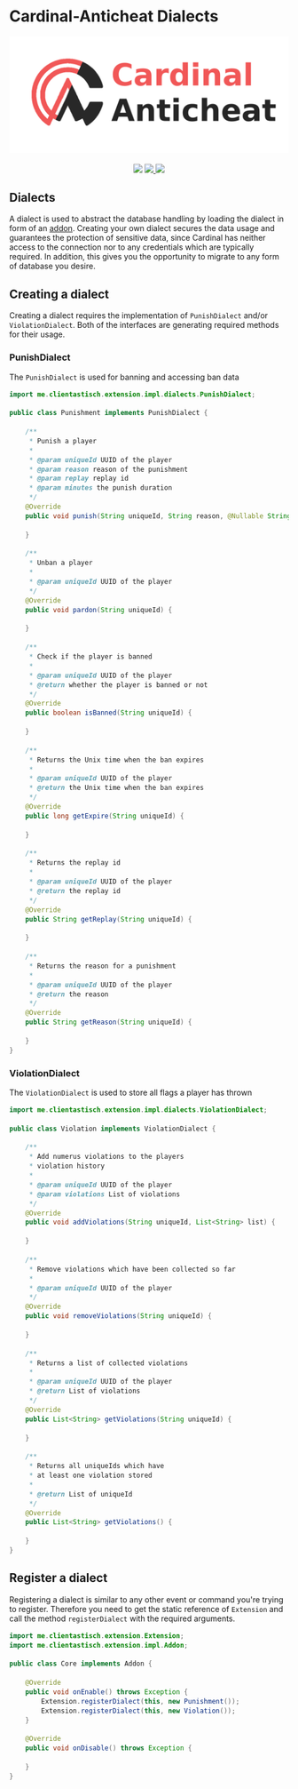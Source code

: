 
# Cardinal-Anticheat Dialects

<div align="center">
    <img src="images/banner.png" />
</div>

<br />

<div align="center">
    <img
        src="https://img.shields.io/badge/Written%20in-java-%23EF4041?style=for-the-badge"
        height="30"
    />
    <a href="https://discord.gg/fxTn7v8">
        <img 
            src="https://img.shields.io/discord/647922123192533022?color=212121&label=Discord&logo=discord&logoColor=212121&style=for-the-badge"
            height="30"
        />
    </a>
    <a href="https://micartey.github.io/Cardinal-Anticheat/documentation" target="_blank">
        <img
            src="https://img.shields.io/badge/javadoc-reference-5272B4.svg?style=for-the-badge"
            height="30"
        />
    </a>
</div>

## Dialects

A dialect is used to abstract the database handling by loading the dialect in form of an [addon](https://github.com/Clientastisch/Cardinal-Anticheat/blob/master/ADDON.md). Creating your own dialect secures the data usage and guarantees the protection of sensitive data, since Cardinal has neither access to the connection nor to any credentials which are typically required. In addition, this gives you the opportunity to migrate to any form of database you desire.

## Creating a dialect

Creating a dialect requires the implementation of `PunishDialect` and/or `ViolationDialect`. Both of the interfaces are generating required methods for their usage.

### PunishDialect

The `PunishDialect` is used for banning and accessing ban data

```java
import me.clientastisch.extension.impl.dialects.PunishDialect;

public class Punishment implements PunishDialect {

    /**
     * Punish a player
     *
     * @param uniqueId UUID of the player
     * @param reason reason of the punishment
     * @param replay replay id
     * @param minutes the punish duration
     */
    @Override
    public void punish(String uniqueId, String reason, @Nullable String replay, long minutes) {

    }

    /**
     * Unban a player
     *
     * @param uniqueId UUID of the player
     */
    @Override
    public void pardon(String uniqueId) {

    }

    /**
     * Check if the player is banned
     *
     * @param uniqueId UUID of the player
     * @return whether the player is banned or not
     */
    @Override
    public boolean isBanned(String uniqueId) {

    }

    /**
     * Returns the Unix time when the ban expires
     *
     * @param uniqueId UUID of the player
     * @return the Unix time when the ban expires
     */
    @Override
    public long getExpire(String uniqueId) {

    }

    /**
     * Returns the replay id
     *
     * @param uniqueId UUID of the player
     * @return the replay id
     */
    @Override
    public String getReplay(String uniqueId) {

    }

    /**
     * Returns the reason for a punishment
     *
     * @param uniqueId UUID of the player
     * @return the reason
     */
    @Override
    public String getReason(String uniqueId) {

    }
}

```

### ViolationDialect

The `ViolationDialect` is used to store all flags a player has thrown

```java
import me.clientastisch.extension.impl.dialects.ViolationDialect;

public class Violation implements ViolationDialect {

    /**
     * Add numerus violations to the players
     * violation history
     *
     * @param uniqueId UUID of the player
     * @param violations List of violations
     */
    @Override
    public void addViolations(String uniqueId, List<String> list) {

    }

    /**
     * Remove violations which have been collected so far
     *
     * @param uniqueId UUID of the player
     */
    @Override
    public void removeViolations(String uniqueId) {

    }

    /**
     * Returns a list of collected violations
     *
     * @param uniqueId UUID of the player
     * @return List of violations
     */
    @Override
    public List<String> getViolations(String uniqueId) {

    }

    /**
     * Returns all uniqueIds which have
     * at least one violation stored
     *
     * @return List of uniqueId
     */
    @Override
    public List<String> getViolations() {

    }
}
```

## Register a dialect

Registering a dialect is similar to any other event or command you're trying to register. Therefore you need to get the static reference of `Extension` and call the method `registerDialect` with the required arguments.

```java
import me.clientastisch.extension.Extension;
import me.clientastisch.extension.impl.Addon;

public class Core implements Addon {

    @Override
    public void onEnable() throws Exception {
        Extension.registerDialect(this, new Punishment());
        Extension.registerDialect(this, new Violation());
    }

    @Override
    public void onDisable() throws Exception {

    }
}